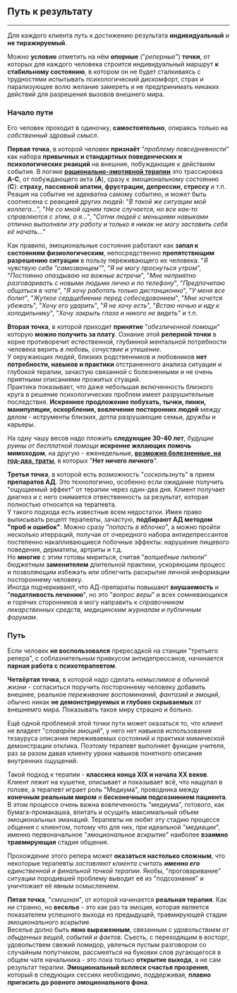 ## Путь к результату
---

Для каждого клиента путь к достижению результата **индивидуальный** и **не тиражируемый**.

Можно **условно** отметить на нём **опорные** ("_реперные_") **точки**, от которых для каждого человека строится индивидуальный маршрут **к стабильному состоянию**, в котором он не будет сталкиваясь с трудностями испытывать психологический дискомфорт, страх и парализующее волю желание замереть и не предпринимать никаких действий для разрешения вызовов внешнего мира.

### Начало пути

Его человек проходит в одиночку, **самостоятельно**, опираясь только на _собственный здравый смысл_.

**Первая точка**, в которой человек **признаёт** "_проблему повседневности_" как набора **привычных и стандартных поведенческих и психологических реакций** на внешние, побуждающие к действиям события. В логике **[рационально-эмотивной терапии](/method/)** это трассировка **A-C**, от побуждающего акта (**А**), сразу к эмоциональному состоянию (**C**): **страху, пассивной апатии, фрустрации, депрессии, стрессу** и т.п. Реация на событие не адекватна самому событию, и может быть соотнесена с реакцией других людей: "_В такой же ситуации мой коллега..._", "_Не со мной одним такое случается, но все как-то справляются с этим, а я..._", "_Сотни людей с меньшими навыками отлично выполняли эту работу и только я никак не могу заставить себя её начать..._"  
 
 Как правило, эмоциональные состояния работают как **запал к состояниям физиологическим**, непосредственно **препятствющим разрешению ситуации** в пользу переживающего их человека. "_Я чувствую себя "самозванцем"_", "_Я не могу проснуться утром_", "_Постоянно опаздываю на важные встречи_", "_Мне неприятно разговаривать с новыми людьми лично и по телефону_", "_Предпочитаю общаться в чате_", "_Я хочу работать только дистанционно_", "_У меня все болит_", "_Жуткое сердцебиение перед собеседованием_", "_Мне хочется убежать_", "_Хочу его ударить_", "_Я не хочу есть_", "_Встаю ночью и иду к холодильнику_", "_Хочу закрыть глаза и никого не видеть_" и т.п.

 **Вторая точка**, в которой приходит **принятие** "_обезличенной помощи_" которую **можно получить за плату**. Ознание этой **реперной точки** в корне противоречит естественной, глубинной ментальной потребности человека верить _в любовь, сочуствие и утешение_.  
 У окружающих людей, близких родственников и любовников **нет потребности, навыков и практики** отстраненного анализа ситуации и глубокой терапии, зачастую связанной с болезненными и не очень приятными описаниями прожитых стуаций.  
 Практика показывает, что даже небольшая включенность близкого круга в решение психологических проблем имеет разрушительные последствия. **Искреннее продложение побухать, тычки, пинки, манипуляции, оскорбления, вовлечение посторонних людей** между делом - иструменты близких, дотла разрушающие семьи, дружбы и карьеры.

На одну чашу весов надо пложить **следующие 30-40 лет**, _будущие руины от бесплатной помощи_ **искренне желающих помочь мимоходом**, на другую - еженедельные, **[возможно болезненные, на год-два, траты](/value/)**, в которых "**Нет ничего личного**".

**Третья точка**, в которой есть возможность "_соскользнуть_" в прием **препаратов АД**. Это технологично, особенно если ожидание получить "ощущаемый эффект" от терапии через один-два дня.  Клиент получает диагноз и с него снимается отвественность за результат, которая  полностью относится на терапевта.  
У такого подхода есть известные всем недостатки. Имея право выписывать рецепт терапевты, зачастую, **подбирают АД методом "проб и ошибок"**. Можно сразу "_попасть в яблочко_", а можно пройти несколько итерраций, получая от очередного набора антидепрессантов постепенно накапливающиеся побочные эффекты: нарушение пищевого поведения, дерматиты, артриты и т.д.  
Но **многие** с этим готовы мириться, считая "_волшебные пилюли_" бюджетным **заменителем** длительной практики, ускоряюшим процесс и позволяющим избежать или облегчить раскрытие личной информации постороннему человеку.  
Иногда подчеркивают, что АД-препараты повышают **внушаемость** и "**податливость лечению**", но это "_вопрос веры_" и всех сомневающихся и горячих сторонников я могу направить к _справочникам лекарственных средств, медицинским журналам и публичным форумам_.

### Путь

Если человек **не воспользовался** прересадкой на станции "третьего репера", с соблазнительным привкусом антидепрессанов, начинается **парная работа с психотерапевтом**.

**Четвёртая точка**, в которой надо сделать _немыслимое в обычной жизни_ - согласиться поручить постороннему человеку добавить внешнее, реальное _переживание воспоминаний, фантазий и эмоций_, обычно никак **не демонстрируемых и глубоко скрываемых** от внешнемго мира. Показывать такое миру страшно и больно.

Ещё одной проблемой этой точки пути может оказаться то, что клиент не владеет "_словарём эмоций_", у него нет навыков использования тезауруса описания переживаемых состояний и практики мимической демонстрации отклика. Поэтому терапевт выполняет функции учителя, раз за разом давая клиенту уроки навыков понятного описания внутренних ощущений. 

Такой подход к терапии - **классика конца XIX и начала XX веков**. Клиент лежит на кушетке, описывает и показывает всё, что нащупал в голове, а терапевт играет роль "Медиума", проводника между **конечным реальным миром** и **бесконечным подсознинием пациента**.  
В этом процессе очень важна вовлеченность "медиума", готового, как бумага-промакашка, впитать и осущить максимальный объем эмоциональных эманаций. Терапевты не любят эту стадию процессе общения с клиентом, потому что для них, при идеальной "медиации", именно первоначальное "_эмоциональное вскрытие_" наиболее **взаимно травмирующая** стадия общения.

Прохождение этого репера может **оказаться настолько сложным**, что некоторые терапевты _заставляют клиента считать **именно его** единственной и финальной точкой терапии_. Якобы, "проговаривание" ситуации породившей проблему выводит её из "подсознания" и уничтожает её явным осмыслением.  

**Пятая точка**, "_смешная_", от которой начинается **реальная терапия**. Как ни странно, но **веселье** - это как раз та эмоция, которая является показателем успешного выхода из предыдущей, травмирующей стадии _эмоционального вскрытия_.  
Веселье долно быть **явно выраженным**, связанным с _удовольствием от обыденных вещей, событий и фактов_. Съесть, с переходящим в восторг, удовольствем свежий помидор, увлечься пустым разговором со случайным попутчиком, рассмеяться на буковки слов ругающегося в общем чате начальника - это пока только **открытие выхода**, а не сам результат терапии. **Эмоциональный всплеск счастья прозрения**, который в следующих сессиях необходимо, поддерживая, **плавно пригасить до ровного эмоционального фона**.

